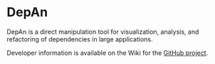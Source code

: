 # DepAn

DepAn is a direct manipulation tool for visualization, analysis, and refactoring of dependencies in large applications.

Developer information is available on the Wiki for the [GitHub project](https://github.com/google/depan).
